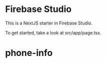 # Firebase Studio

This is a NextJS starter in Firebase Studio.

To get started, take a look at src/app/page.tsx.
# phone-info
